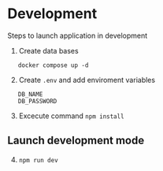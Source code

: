 # Development
Steps to launch application in development


1. Create data bases
```
   docker compose up -d
```

2. Create ```.env``` and add enviroment variables
```DB_USER
   DB_NAME
   DB_PASSWORD
```

3. Excecute command ``` npm install ```

## Launch development mode

4.   ``` npm run dev ```
